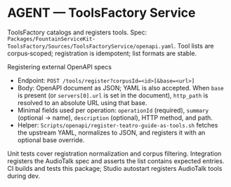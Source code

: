 # AGENT — ToolsFactory Service

ToolsFactory catalogs and registers tools. Spec: `Packages/FountainServiceKit-ToolsFactory/Sources/ToolsFactoryService/openapi.yaml`. Tool lists are corpus‑scoped; registration is idempotent; list formats are stable.

Registering external OpenAPI specs
- Endpoint: `POST /tools/register?corpusId=<id>[&base=<url>]`
- Body: OpenAPI document as JSON; YAML is also accepted. When `base` is present (or `servers[0].url` is set in the document), `http_path` is resolved to an absolute URL using that base.
- Minimal fields used per operation: `operationId` (required), `summary` (optional → name), `description` (optional), HTTP method, and path.
- Helper: `Scripts/openapi/register-teatro-guide-as-tools.sh` fetches the upstream YAML, normalizes to JSON, and registers it with an optional base override.

Unit tests cover registration normalization and corpus filtering. Integration registers the AudioTalk spec and asserts the list contains expected entries. CI builds and tests this package; Studio autostart registers AudioTalk tools during dev.
